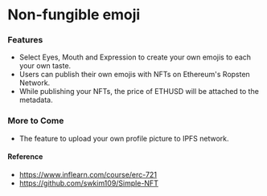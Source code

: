 # Non-fungible emoji
### Features
* Select Eyes, Mouth and Expression to create your own emojis to each your own taste.
* Users can publish their own emojis with NFTs on Ethereum's Ropsten Network.
* While publishing your NFTs, the price of ETHUSD will be attached to the metadata.

### More to Come
* The feature to upload your own profile picture to IPFS network.

#### Reference
* https://www.inflearn.com/course/erc-721
* https://github.com/swkim109/Simple-NFT